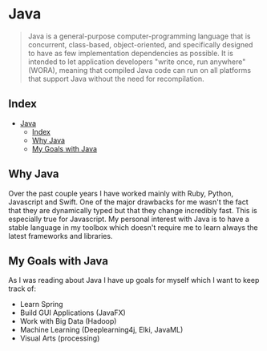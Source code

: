 # Java

> Java is a general-purpose computer-programming language that is concurrent,
> class-based, object-oriented, and specifically designed to have as few
> implementation dependencies as possible. It is intended to let application
> developers "write once, run anywhere" (WORA), meaning that compiled Java code
> can run on all platforms that support Java without the need for recompilation.

## Index

- [Java](#java)
  - [Index](#index)
  - [Why Java](#why-java)
  - [My Goals with Java](#my-goals-with-java)

## Why Java

Over the past couple years I have worked mainly with Ruby, Python, Javascript
and Swift. One of the major drawbacks for me wasn't the fact that they are
dynamically typed but that they change incredibly fast. This is especially true
for Javascript. My personal interest with Java is to have a stable language
in my toolbox which doesn't require me to learn always the latest frameworks
and libraries.

## My Goals with Java

As I was reading about Java I have up goals for myself which I want to keep
track of:

- Learn Spring
- Build GUI Applications (JavaFX)
- Work with Big Data (Hadoop)
- Machine Learning (Deeplearning4j, Elki, JavaML)
- Visual Arts (processing)
